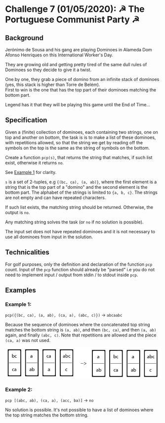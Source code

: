 # Challenge 7 (01/05/2020): ☭ The Portuguese Communist Party ☭

## Background

Jerónimo de Sousa and his gang are playing Dominoes in
Alameda Dom Afonso Henriques on this International Worker's Day.

They are growing old and getting pretty tired of the same
dull rules of Dominoes so they decide to give it a twist.

One by one, they grab a piece of domino from an infinite
stack of dominoes (yes, this stack is higher than Torre de Belém).  
First to win is the one that has the top part of their
dominoes matching the bottom part.

Legend has it that they will be playing this game until the End of Time...

## Specification

Given a (finite) collection of dominoes, each containing two strings, one on top and another on bottom, the task is is to make a list of these dominoes, with repetitions allowed, so that the string we get by reading off the symbols on the top is the same as the string of symbols on the bottom.

Create a function `pcp(s)`, that returns the string that matches, if such list exist, otherwise it returns `no`.

See [Example 1](#example-1) for clarity.

`s` is a set of 2-tuples, e.g `{(bc, ca), (a, ab)}`, where the first element is a string that is the top part of a "domino" and the second element is the bottom part. The alphabet of the strings is limited to `{a, b, c}`. The strings are not empty and can have repeated characters.

If such list exists, the matching string should be returned. Otherwise, the output is `no`.

Any matching string solves the task (or `no` if no solution is possible).

The input set does not have repeated dominoes and it is not necessary to use all dominoes from input in the solution.


## Technicalities

For golf purposes, only the definition and declaration of the function `pcp` count. Input of the `pcp` function should already be "parsed" i.e you do not need to implement input / output from stdin / to stdout inside `pcp`.

## Examples

### Example 1:
`pcp({(bc, ca), (a, ab), (ca, a), (abc, c)})` -> `abcaabc`

Because the sequence of dominoes where the concatenated top string matches the bottom string is `(a, ab)`, and then `(bc, ca)`, and then `(a, ab)` again, and finally `(abc, c)`. Note that repetitions are allowed and the piece `(ca, a)` was not used.

![dominoes1](data/day7/dominoes1.png)

### Example 2:
`pcp [(abc, ab), (ca, a), (acc, ba)]` -> `no`

No solution is possible. It's not possible to have a list of dominoes where the top string matches the bottom string.
